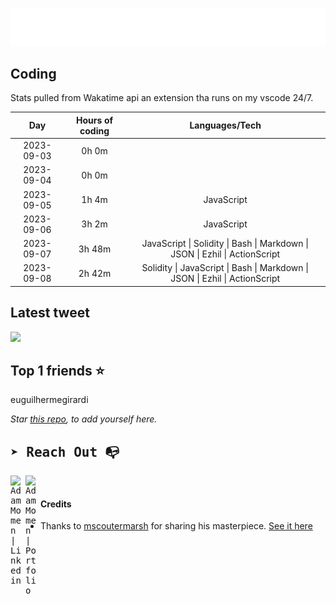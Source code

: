 
![test image size](/assets/welcome_message.gif)

## Coding
Stats pulled from Wakatime api an extension tha runs on my vscode 24/7.

|Day|Hours of coding|Languages/Tech|
|:-:|:-:|:-:|
|2023-09-03|0h 0m||
|2023-09-04|0h 0m||
|2023-09-05|1h 4m|JavaScript|
|2023-09-06|3h 2m|JavaScript|
|2023-09-07|3h 48m|JavaScript &#124; Solidity &#124; Bash &#124; Markdown &#124; JSON &#124; Ezhil &#124; ActionScript|
|2023-09-08|2h 42m|Solidity &#124; JavaScript &#124; Bash &#124; Markdown &#124; JSON &#124; Ezhil &#124; ActionScript|

## Latest tweet
[<img src="<tweet-image-url>" width="400">](<tweet-url>)

## Top 1 friends ⭐️
euguilhermegirardi

*Star [this repo](https://github.com/AdamMomen/AdamMomen), to add yourself here.*


<samp>

## ➤ Reach Out :mailbox_with_no_mail:

>
  <a href="https://www.linkedin.com/in/adam-momen-99596275/">
     <img align="left" alt="Adam Momen | Linkedin" width="24px" src="./assets/Linkedin.svg" />
   </a>

   <a href="https://adammomen.com/">
     <img align="left" alt="Adam Momen | Portfolio" width="24px" src="./assets/web.svg" />
   </a>

</samp>

<br>

#### Credits
* Thanks to [mscoutermarsh](https://github.com/mscoutermarsh) for sharing his masterpiece. [See it here](https://github.com/mscoutermarsh/mscoutermarsh)